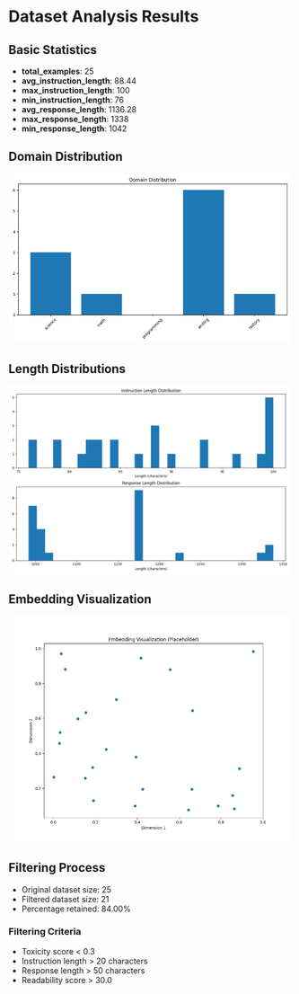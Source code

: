 # Dataset Analysis Results

## Basic Statistics

- **total_examples**: 25
- **avg_instruction_length**: 88.44
- **max_instruction_length**: 100
- **min_instruction_length**: 76
- **avg_response_length**: 1136.28
- **max_response_length**: 1338
- **min_response_length**: 1042

## Domain Distribution

![Domain Distribution](domain_distribution.png)


## Length Distributions

![Length Distributions](length_distributions.png)


## Embedding Visualization

![Embedding Visualization](embedding_visualization.png)


## Filtering Process

- Original dataset size: 25
- Filtered dataset size: 21
- Percentage retained: 84.00%

### Filtering Criteria

- Toxicity score < 0.3
- Instruction length > 20 characters
- Response length > 50 characters
- Readability score > 30.0
